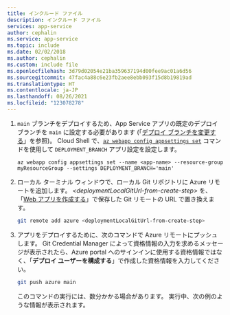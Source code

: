 ```yaml
---
title: インクルード ファイル
description: インクルード ファイル
services: app-service
author: cephalin
ms.service: app-service
ms.topic: include
ms.date: 02/02/2018
ms.author: cephalin
ms.custom: include file
ms.openlocfilehash: 3d79d02054e21ba359637194d00fee9ac01a6d56
ms.sourcegitcommit: 47fac4a88c6e23fb2aee8ebb093f15d8b19819ad
ms.translationtype: HT
ms.contentlocale: ja-JP
ms.lasthandoff: 08/26/2021
ms.locfileid: "123078278"
---
```

1. `main` ブランチをデプロイするため、App Service アプリの既定のデプロイ ブランチを `main` に設定する必要があります (「[デプロイ ブランチを変更する](../articles/app-service/deploy-local-git.md#change-deployment-branch)」を参照)。 Cloud Shell で、[`az webapp config appsettings set`](/cli/azure/webapp/config/appsettings#az_webapp_config_appsettings_set) コマンドを使用して `DEPLOYMENT_BRANCH` アプリ設定を設定します。 

    ```azurecli-interactive
    az webapp config appsettings set --name <app-name> --resource-group myResourceGroup --settings DEPLOYMENT_BRANCH='main'
    ```

1. ローカル ターミナル ウィンドウで、ローカル Git リポジトリに Azure リモートを追加します。 *\<deploymentLocalGitUrl-from-create-step>* を、「[Web アプリを作成する](#create-a-web-app)」で保存した Git リモートの URL で置き換えます。

    ```bash
    git remote add azure <deploymentLocalGitUrl-from-create-step>
    ```

1. アプリをデプロイするために、次のコマンドで Azure リモートにプッシュします。 Git Credential Manager によって資格情報の入力を求めるメッセージが表示されたら、Azure portal へのサインインに使用する資格情報ではなく、「**デプロイ ユーザーを構成する**」で作成した資格情報を入力してください。

    ```bash
    git push azure main
    ```

    このコマンドの実行には、数分かかる場合があります。 実行中、次の例のような情報が表示されます。
